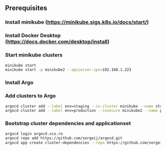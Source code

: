 ## Prerequisites

### Install minikube (https://minikube.sigs.k8s.io/docs/start/)

### Install Docker Desktop (https://docs.docker.com/desktop/install)

### Start minikube clusters

```bash
minikube start
minikube start -p minikube2 --apiserver-ips=192.168.1.223
```

### Install Argo

### Add clusters to Argo

```bash
argocd cluster add --label env=staging --in-cluster minikube --name staging-cluster --upsert
argocd cluster add --label env=production --insecure minikube2 --name production-cluster --upsert
```

### Bootstrap cluster dependencies and applicationset

```bash
argocd login argocd.sco.ro
argocd repo add https://github.com/sergeij/argocd.git
argocd app create cluster-dependencies --repo https://github.com/sergeij/argocd.git --path bootstrap --dest-namespace sergeij --dest-server https://kubernetes.default.svc
```
